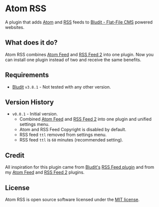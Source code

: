 # Atom RSS

A plugin that adds [Atom](https://tools.ietf.org/html/rfc4287) and [RSS](http://www.rssboard.org/rss-specification) feeds to [Bludit - Flat-File CMS](https://github.com/bludit/bludit) powered websites.



## What does it do?

Atom RSS combines [Atom Feed](https://github.com/erdifr/atom-feed) and [RSS Feed 2](https://github.com/erdifr/rss-feed-2) into one plugin. Now you can install one plugin instead of two and receive the same benefits.



## Requirements

- [Bludit](https://github.com/bludit/bludit) ```v3.8.1``` - Not tested with any other version.



## Version History

- ```v0.0.1``` - Initial version.
	- Combined [Atom Feed](https://github.com/erdifr/atom-feed) and [RSS Feed 2](https://github.com/erdifr/rss-feed-2) into one plugin and unified settings menu.
	- Atom and RSS Feed Copyright is disabled by default.
	- RSS feed ```ttl``` removed from settings menu.
	- RSS feed ```ttl``` is ```60``` minutes (recommended setting).



## Credit

All inspiration for this plugin came from [Bludit's](https://github.com/bludit/bludit) [RSS Feed plugin](https://github.com/bludit/bludit/tree/master/bl-plugins/rss) and from my [Atom Feed](https://github.com/erdifr/atom-feed) and [RSS Feed 2](https://github.com/erdifr/rss-feed-2) plugins.



## License

Atom RSS is open source software licensed under the [MIT license](https://opensource.org/licenses/MIT).